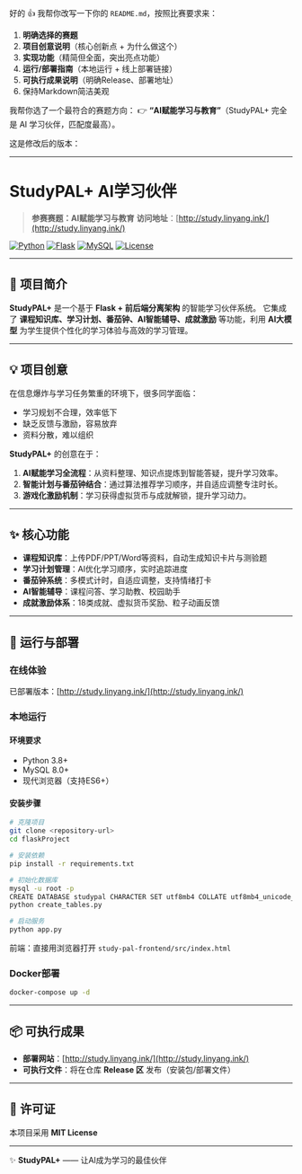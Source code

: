 好的 👍 我帮你改写一下你的 `README.md`，按照比赛要求来：

1. **明确选择的赛题**
2. **项目创意说明**（核心创新点 + 为什么做这个）
3. **实现功能**（精简但全面，突出亮点功能）
4. **运行/部署指南**（本地运行 + 线上部署链接）
5. **可执行成果说明**（明确Release、部署地址）
6. 保持Markdown简洁美观

我帮你选了一个最符合的赛题方向：
👉 **“AI赋能学习与教育”**（StudyPAL+ 完全是 AI 学习伙伴，匹配度最高）。

这是修改后的版本：

---

# StudyPAL+ AI学习伙伴

> **参赛赛题：AI赋能学习与教育**
> **访问地址**：[http://study.linyang.ink/](http://study.linyang.ink/)

[![Python](https://img.shields.io/badge/Python-3.8+-blue.svg)](https://python.org)
[![Flask](https://img.shields.io/badge/Flask-2.3.3-green.svg)](https://flask.palletsprojects.com)
[![MySQL](https://img.shields.io/badge/MySQL-8.0+-orange.svg)](https://mysql.com)
[![License](https://img.shields.io/badge/License-MIT-yellow.svg)](LICENSE)

---

## 🎯 项目简介

**StudyPAL+** 是一个基于 **Flask + 前后端分离架构** 的智能学习伙伴系统。
它集成了 **课程知识库、学习计划、番茄钟、AI智能辅导、成就激励** 等功能，利用 **AI大模型** 为学生提供个性化的学习体验与高效的学习管理。

---

## 💡 项目创意

在信息爆炸与学习任务繁重的环境下，很多同学面临：

* 学习规划不合理，效率低下
* 缺乏反馈与激励，容易放弃
* 资料分散，难以组织

**StudyPAL+** 的创意在于：

1. **AI赋能学习全流程**：从资料整理、知识点提炼到智能答疑，提升学习效率。
2. **智能计划与番茄钟结合**：通过算法推荐学习顺序，并自适应调整专注时长。
3. **游戏化激励机制**：学习获得虚拟货币与成就解锁，提升学习动力。

---

## ✨ 核心功能

* **课程知识库**：上传PDF/PPT/Word等资料，自动生成知识卡片与测验题
* **学习计划管理**：AI优化学习顺序，实时追踪进度
* **番茄钟系统**：多模式计时，自适应调整，支持情绪打卡
* **AI智能辅导**：课程问答、学习助教、校园助手
* **成就激励体系**：18类成就、虚拟货币奖励、粒子动画反馈

---

## 🚀 运行与部署

### 在线体验

已部署版本：[http://study.linyang.ink/](http://study.linyang.ink/)

### 本地运行

#### 环境要求

* Python 3.8+
* MySQL 8.0+
* 现代浏览器（支持ES6+）

#### 安装步骤

```bash
# 克隆项目
git clone <repository-url>
cd flaskProject

# 安装依赖
pip install -r requirements.txt

# 初始化数据库
mysql -u root -p
CREATE DATABASE studypal CHARACTER SET utf8mb4 COLLATE utf8mb4_unicode_ci;
python create_tables.py

# 启动服务
python app.py
```

前端：直接用浏览器打开 `study-pal-frontend/src/index.html`

### Docker部署

```bash
docker-compose up -d
```

---

## 📦 可执行成果

* **部署网站**：[http://study.linyang.ink/](http://study.linyang.ink/)
* **可执行文件**：将在仓库 **Release 区** 发布（安装包/部署文件）

---

## 📄 许可证

本项目采用 **MIT License**

---

✨ **StudyPAL+** —— 让AI成为学习的最佳伙伴



